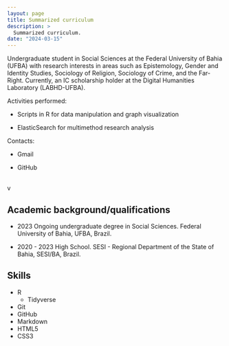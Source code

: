 ```yaml
---
layout: page
title: Summarized curriculum
description: >
  Summarized curriculum.
date: "2024-03-15"
---
```


Undergraduate student in Social Sciences at the Federal University of Bahia (UFBA) with research interests in areas such as Epistemology, Gender and Identity Studies, Sociology of Religion, Sociology of Crime, and the Far-Right. Currently, an IC scholarship holder at the Digital Humanities Laboratory (LABHD-UFBA).

Activities performed:

- Scripts in R for data manipulation and graph visualization

- ElasticSearch for multimethod research analysis

Contacts: 

- <a href="mailto:arthurlimareserva@gmail.com" target="_blank" style="text-decoration: none;"> Gmail</a>

- <a href="https://github.com/tutzlima" target="_blank" style="text-decoration: none;"> GitHub</a></li>                        </ul></div><br>            </div>v

## Academic background/qualifications

- 2023 Ongoing undergraduate degree in Social Sciences. Federal University of Bahia, UFBA, Brazil.

- 2020 - 2023 High School. SESI - Regional Department of the State of Bahia, SESI/BA, Brazil.

## Skills

- R
  - Tidyverse
- Git
- GitHub
- Markdown
- HTML5
- CSS3